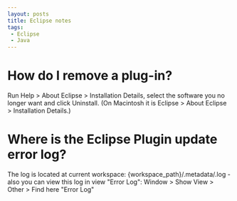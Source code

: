 ```yaml
---
layout: posts
title: Eclipse notes
tags: 
 - Eclipse
 - Java
---
```


# How do I remove a plug-in?
Run Help > About Eclipse > Installation Details, select the software you no longer want and click Uninstall. (On Macintosh it is Eclipse > About Eclipse > Installation Details.)

# Where is the Eclipse Plugin update error log?
The log is located at current workspace: {workspace_path}/.metadata/.log - also you can view this log in view "Error Log": Window > Show View > Other > Find here "Error Log"
